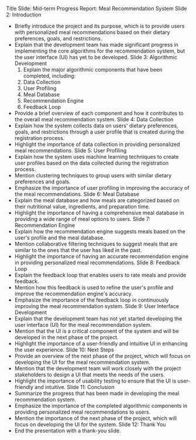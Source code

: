 Title Slide:
Mid-term Progress Report: Meal Recommendation System
Slide 2: Introduction
* Briefly introduce the project and its purpose, which is to provide users with personalized meal recommendations based on their dietary preferences, goals, and restrictions.
* Explain that the development team has made significant progress in implementing the core algorithms for the recommendation system, but the user interface (UI) has yet to be developed.
Slide 3: Algorithmic Development
    1. Explain the major algorithmic components that have been completed, including:
    2. Data Collection
    3. User Profiling
    4. Meal Database
    5. Recommendation Engine
    6. Feedback Loop
* Provide a brief overview of each component and how it contributes to the overall meal recommendation system.
Slide 4: Data Collection
* Explain how the system collects data on users' dietary preferences, goals, and restrictions through a user profile that is created during the registration process.
* Highlight the importance of data collection in providing personalized meal recommendations.
Slide 5: User Profiling
* Explain how the system uses machine learning techniques to create user profiles based on the data collected during the registration process.
* Mention clustering techniques to group users with similar dietary preferences and goals.
* Emphasize the importance of user profiling in improving the accuracy of the meal recommendations.
Slide 6: Meal Database
* Explain the meal database and how meals are categorized based on their nutritional value, ingredients, and preparation time.
* Highlight the importance of having a comprehensive meal database in providing a wide range of meal options to users.
Slide 7: Recommendation Engine
* Explain how the recommendation engine suggests meals based on the user's profile and the meal database.
* Mention collaborative filtering techniques to suggest meals that are similar to the ones that the user has liked in the past.
* Highlight the importance of having an accurate recommendation engine in providing personalized meal recommendations.
Slide 8: Feedback Loop
* Explain the feedback loop that enables users to rate meals and provide feedback.
* Mention how this feedback is used to refine the user's profile and improve the recommendation engine's accuracy.
* Emphasize the importance of the feedback loop in continuously improving the meal recommendation system.
Slide 9: User Interface Development
* Explain that the development team has not yet started developing the user interface (UI) for the meal recommendation system.
* Mention that the UI is a critical component of the system and will be developed in the next phase of the project.
* Highlight the importance of a user-friendly and intuitive UI in enhancing the user experience.
Slide 10: Next Steps
* Provide an overview of the next phase of the project, which will focus on developing the UI for the meal recommendation system.
* Mention that the development team will work closely with the project stakeholders to design a UI that meets the needs of the users.
* Highlight the importance of usability testing to ensure that the UI is user-friendly and intuitive.
Slide 11: Conclusion
* Summarize the progress that has been made in developing the meal recommendation system.
* Emphasize the importance of the completed algorithmic components in providing personalized meal recommendations to users.
* Mention the importance of the next phase of the project, which will focus on developing the UI for the system.
Slide 12: Thank You
* End the presentation with a thank-you slide.